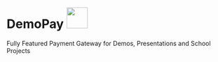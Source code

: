 # DemoPay <img src="https://i.imgur.com/Ly16q23.png" height="48px">
Fully Featured Payment Gateway for Demos, Presentations and School Projects



